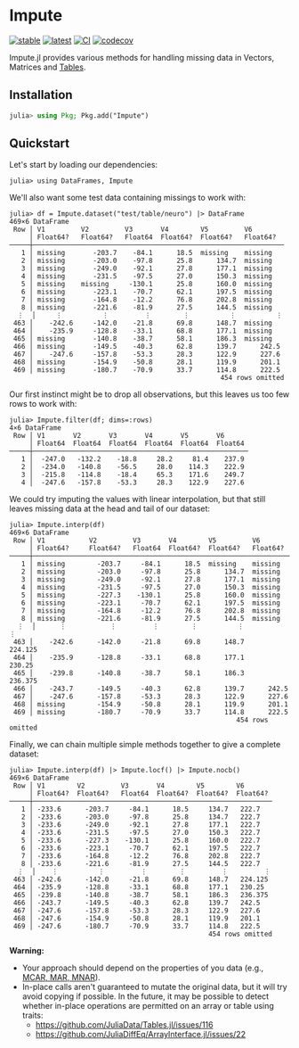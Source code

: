 # Impute
[![stable](https://img.shields.io/badge/docs-stable-blue.svg)](https://invenia.github.io/Impute.jl/stable/)
[![latest](https://img.shields.io/badge/docs-latest-blue.svg)](https://invenia.github.io/Impute.jl/latest/)
[![CI](https://github.com/Invenia/Impute.jl/workflows/CI/badge.svg)](https://github.com/Invenia/Impute.jl/actions?query=workflow%3ACI)
[![codecov](https://codecov.io/gh/invenia/Impute.jl/branch/master/graph/badge.svg)](https://codecov.io/gh/invenia/Impute.jl)

Impute.jl provides various methods for handling missing data in Vectors, Matrices and [Tables](https://github.com/JuliaData/Tables.jl).

## Installation
```julia
julia> using Pkg; Pkg.add("Impute")
```

## Quickstart
Let's start by loading our dependencies:
```jldoctest quickstart
julia> using DataFrames, Impute
```

We'll also want some test data containing missings to work with:

```jldoctest quickstart
julia> df = Impute.dataset("test/table/neuro") |> DataFrame
469×6 DataFrame
 Row │ V1         V2         V3       V4        V5         V6
     │ Float64?   Float64?   Float64  Float64?  Float64?   Float64?
─────┼───────────────────────────────────────────────────────────────
   1 │ missing       -203.7    -84.1      18.5  missing    missing
   2 │ missing       -203.0    -97.8      25.8      134.7  missing
   3 │ missing       -249.0    -92.1      27.8      177.1  missing
   4 │ missing       -231.5    -97.5      27.0      150.3  missing
   5 │ missing    missing     -130.1      25.8      160.0  missing
   6 │ missing       -223.1    -70.7      62.1      197.5  missing
   7 │ missing       -164.8    -12.2      76.8      202.8  missing
   8 │ missing       -221.6    -81.9      27.5      144.5  missing
  ⋮  │     ⋮          ⋮         ⋮        ⋮          ⋮          ⋮
 463 │    -242.6     -142.0    -21.8      69.8      148.7  missing
 464 │    -235.9     -128.8    -33.1      68.8      177.1  missing
 465 │ missing       -140.8    -38.7      58.1      186.3  missing
 466 │ missing       -149.5    -40.3      62.8      139.7      242.5
 467 │    -247.6     -157.8    -53.3      28.3      122.9      227.6
 468 │ missing       -154.9    -50.8      28.1      119.9      201.1
 469 │ missing       -180.7    -70.9      33.7      114.8      222.5
                                                     454 rows omitted
```

Our first instinct might be to drop all observations, but this leaves us too few rows to work with:

```jldoctest quickstart
julia> Impute.filter(df; dims=:rows)
4×6 DataFrame
 Row │ V1       V2       V3       V4       V5       V6
     │ Float64  Float64  Float64  Float64  Float64  Float64
─────┼──────────────────────────────────────────────────────
   1 │  -247.0   -132.2    -18.8     28.2     81.4    237.9
   2 │  -234.0   -140.8    -56.5     28.0    114.3    222.9
   3 │  -215.8   -114.8    -18.4     65.3    171.6    249.7
   4 │  -247.6   -157.8    -53.3     28.3    122.9    227.6
```

We could try imputing the values with linear interpolation, but that still leaves missing
data at the head and tail of our dataset:

```jldoctest quickstart
julia> Impute.interp(df)
469×6 DataFrame
 Row │ V1           V2         V3       V4        V5         V6
     │ Float64?     Float64?   Float64  Float64?  Float64?   Float64?
─────┼───────────────────────────────────────────────────────────────────
   1 │ missing        -203.7     -84.1      18.5  missing    missing
   2 │ missing        -203.0     -97.8      25.8      134.7  missing
   3 │ missing        -249.0     -92.1      27.8      177.1  missing
   4 │ missing        -231.5     -97.5      27.0      150.3  missing
   5 │ missing        -227.3    -130.1      25.8      160.0  missing
   6 │ missing        -223.1     -70.7      62.1      197.5  missing
   7 │ missing        -164.8     -12.2      76.8      202.8  missing
   8 │ missing        -221.6     -81.9      27.5      144.5  missing
  ⋮  │      ⋮           ⋮         ⋮        ⋮          ⋮           ⋮
 463 │    -242.6      -142.0     -21.8      69.8      148.7      224.125
 464 │    -235.9      -128.8     -33.1      68.8      177.1      230.25
 465 │    -239.8      -140.8     -38.7      58.1      186.3      236.375
 466 │    -243.7      -149.5     -40.3      62.8      139.7      242.5
 467 │    -247.6      -157.8     -53.3      28.3      122.9      227.6
 468 │ missing        -154.9     -50.8      28.1      119.9      201.1
 469 │ missing        -180.7     -70.9      33.7      114.8      222.5
                                                         454 rows omitted
```

Finally, we can chain multiple simple methods together to give a complete dataset:

```jldoctest quickstart
julia> Impute.interp(df) |> Impute.locf() |> Impute.nocb()
469×6 DataFrame
 Row │ V1        V2         V3       V4        V5        V6
     │ Float64?  Float64?   Float64  Float64?  Float64?  Float64?
─────┼────────────────────────────────────────────────────────────
   1 │ -233.6      -203.7     -84.1      18.5     134.7   222.7
   2 │ -233.6      -203.0     -97.8      25.8     134.7   222.7
   3 │ -233.6      -249.0     -92.1      27.8     177.1   222.7
   4 │ -233.6      -231.5     -97.5      27.0     150.3   222.7
   5 │ -233.6      -227.3    -130.1      25.8     160.0   222.7
   6 │ -233.6      -223.1     -70.7      62.1     197.5   222.7
   7 │ -233.6      -164.8     -12.2      76.8     202.8   222.7
   8 │ -233.6      -221.6     -81.9      27.5     144.5   222.7
  ⋮  │    ⋮          ⋮         ⋮        ⋮         ⋮         ⋮
 463 │ -242.6      -142.0     -21.8      69.8     148.7   224.125
 464 │ -235.9      -128.8     -33.1      68.8     177.1   230.25
 465 │ -239.8      -140.8     -38.7      58.1     186.3   236.375
 466 │ -243.7      -149.5     -40.3      62.8     139.7   242.5
 467 │ -247.6      -157.8     -53.3      28.3     122.9   227.6
 468 │ -247.6      -154.9     -50.8      28.1     119.9   201.1
 469 │ -247.6      -180.7     -70.9      33.7     114.8   222.5
                                                  454 rows omitted
```

**Warning:**

- Your approach should depend on the properties of you data (e.g., [MCAR, MAR, MNAR](https://en.wikipedia.org/wiki/Missing_data#Types_of_missing_data)).
- In-place calls aren't guaranteed to mutate the original data, but it will try avoid copying if possible.
  In the future, it may be possible to detect whether in-place operations are permitted on an array or table using traits:
    - https://github.com/JuliaData/Tables.jl/issues/116
    - https://github.com/JuliaDiffEq/ArrayInterface.jl/issues/22
